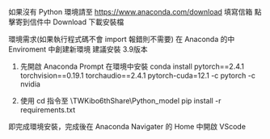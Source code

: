 如果沒有 Python 環境請至 https://www.anaconda.com/download 填寫信箱
點擊寄到信件中 Download 下載安裝檔 


環境需求(如果執行程式碼不會 import 報錯則不需要)
在 Anaconda 的中 Enviroment 中創建新環境 建議安裝 3.9版本

1. 先開啟 Anaconda Prompt 在環境中安裝
conda install pytorch==2.4.1 torchvision==0.19.1 torchaudio==2.4.1 pytorch-cuda=12.1 -c pytorch -c nvidia

2. 使用 cd 指令至 \TWKibo6thShare\Python_model
pip install -r requirements.txt

即完成環境安裝，完成後在 Anaconda Navigater 的 Home 中開啟 VScode